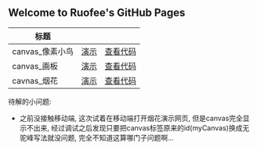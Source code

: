 ## Welcome to Ruofee's GitHub Pages

| 标题          |                                          |                                          |
| ----------- | ---------------------------------------- | ---------------------------------------- |
| canvas_像素小鸟 | [演示](https://ruofee.github.io/example/flappy_bird.html) | [查看代码](https://github.com/ruofee/canvas_flappy_bird) |
| canvas_画板   | [演示](https://ruofee.github.io/example/canvas_painter.html) | [查看代码](https://github.com/ruofee/canvas_painter) |
| cavnas_烟花   | [演示](https://ruofee.github.io/example/canvas_firework.html) | [查看代码](https://github.com/ruofee/canvas_firework) |



待解的小问题:

- 之前没接触移动端, 这次试着在移动端打开烟花演示网页, 但是canvas完全显示不出来, 经过调试之后发现只要把canvas标签原来的id(myCanvas)换成无驼峰写法就没问题, 完全不知道这算哪门子问题啊...